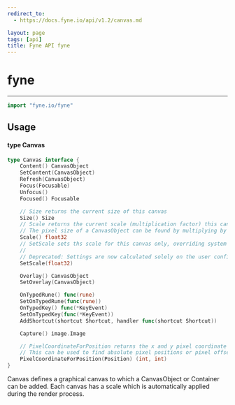 ```yaml
---
redirect_to:
  - https://docs.fyne.io/api/v1.2/canvas.md

layout: page
tags: [api]
title: Fyne API fyne
---
```



# fyne
---
```go
import "fyne.io/fyne"
```

## Usage

#### type Canvas

```go
type Canvas interface {
	Content() CanvasObject
	SetContent(CanvasObject)
	Refresh(CanvasObject)
	Focus(Focusable)
	Unfocus()
	Focused() Focusable

	// Size returns the current size of this canvas
	Size() Size
	// Scale returns the current scale (multiplication factor) this canvas uses to render
	// The pixel size of a CanvasObject can be found by multiplying by this value.
	Scale() float32
	// SetScale sets ths scale for this canvas only, overriding system and user settings.
	//
	// Deprecated: Settings are now calculated solely on the user configuration and system setup.
	SetScale(float32)

	Overlay() CanvasObject
	SetOverlay(CanvasObject)

	OnTypedRune() func(rune)
	SetOnTypedRune(func(rune))
	OnTypedKey() func(*KeyEvent)
	SetOnTypedKey(func(*KeyEvent))
	AddShortcut(shortcut Shortcut, handler func(shortcut Shortcut))

	Capture() image.Image

	// PixelCoordinateForPosition returns the x and y pixel coordinate for a given position on this canvas.
	// This can be used to find absolute pixel positions or pixel offsets relative to an object top left.
	PixelCoordinateForPosition(Position) (int, int)
}
```

Canvas defines a graphical canvas to which a CanvasObject or Container can be added. Each canvas has a scale which is automatically applied during the render process.
